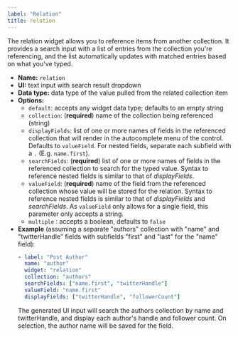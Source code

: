 ```yaml
---
label: "Relation"
title: relation
---
```


The relation widget allows you to reference items from another collection. It provides a search input with a list of entries from the collection you're referencing, and the list automatically updates with matched entries based on what you've typed.

- **Name:** `relation`
- **UI:** text input with search result dropdown
- **Data type:** data type of the value pulled from the related collection item
- **Options:**
  - `default`: accepts any widget data type; defaults to an empty string
  - `collection`: (**required**) name of the collection being referenced (string)
  - `displayFields`: list of one or more names of fields in the referenced collection that will render in the autocomplete menu of the control. Defaults to `valueField`. For nested fields, separate each subfield with a `.` (E.g. `name.first`).
  - `searchFields`: (**required**) list of one or more names of fields in the referenced collection to search for the typed value. Syntax to reference nested fields is similar to that of *displayFields*.
  - `valueField`: (**required**) name of the field from the referenced collection whose value will be stored for the relation. Syntax to reference nested fields is similar to that of *displayFields* and *searchFields*. As `valueField` only allows for a single field, this parameter only accepts a string.
  - `multiple` : accepts a boolean, defaults to `false`
- **Example** (assuming a separate "authors" collection with "name" and "twitterHandle" fields with subfields "first" and "last" for the "name" field):
    ```yaml
    - label: "Post Author"
      name: "author"
      widget: "relation"
      collection: "authors"
      searchFields: ["name.first", "twitterHandle"]
      valueField: "name.first"
      displayFields: ["twitterHandle", "followerCount"]
    ```
  The generated UI input will search the authors collection by name and twitterHandle, and display each author's handle and follower count. On selection, the author name will be saved for the field.
